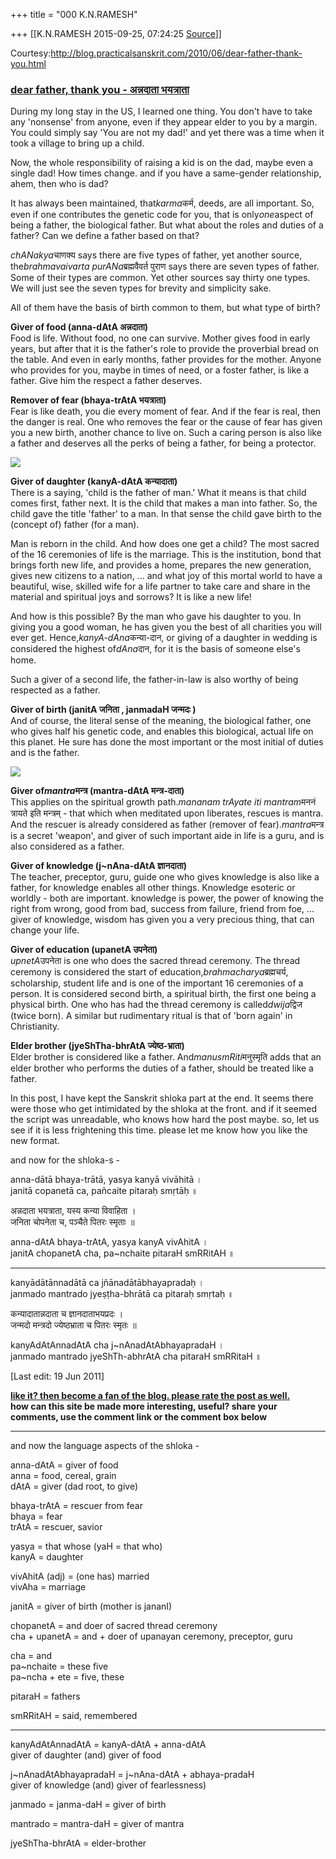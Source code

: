 +++
title = "000 K.N.RAMESH"

+++
[[K.N.RAMESH	2015-09-25, 07:24:25 [Source](https://groups.google.com/g/samskrita/c/6ZUnKmTjL5E)]]



Courtesy:<http://blog.practicalsanskrit.com/2010/06/dear-father-thank-you.html>

  

### [dear father, thank you - अन्नदाता भयत्राता](http://blog.practicalsanskrit.com/2010/06/dear-father-thank-you.html)

During my long stay in the US, I learned one thing. You don't have to take any 'nonsense' from anyone, even if they appear elder to you by a margin. You could simply say 'You are not my dad!' and yet there was a time when it took a village to bring up a child.  
  
Now, the whole responsibility of raising a kid is on the dad, maybe even a single dad! How times change. and if you have a same-gender relationship, ahem, then who is dad?  
  
It has always been maintained, that*karma*कर्म, deeds, are all important. So, even if one contributes the genetic code for you, that is only*one*aspect of being a father, the biological father. But what about the roles and duties of a father? Can we define a father based on that?  
  
*chANakya*चाणक्य says there are five types of father, yet another source, the*brahmavaivarta purANa*ब्रह्मवैवर्त पुराण says there are seven types of father. Some of their types are common. Yet other sources say thirty one types. We will just see the seven types for brevity and simplicity sake.  
  
All of them have the basis of birth common to them, but what type of birth?  
  
**Giver of food (anna-dAtA अन्नदाता)**  
Food is life. Without food, no one can survive. Mother gives food in early years, but after that it is the father's role to provide the proverbial bread on the table. And even in early months, father provides for the mother. Anyone who provides for you, maybe in times of need, or a foster father, is like a father. Give him the respect a father deserves.  
  
**Remover of fear (bhaya-trAtA भयत्राता)**  
Fear is like death, you die every moment of fear. And if the fear is real, then the danger is real. One who removes the fear or the cause of fear has given you a new birth, another chance to live on. Such a caring person is also like a father and deserves all the perks of being a father, for being a protector.  
  

[![](https://1.bp.blogspot.com/_3dg0cNjqC0U/TB5V6TV7oxI/AAAAAAAACys/TzHIF7Z2BSw/s320/EPSON-SCAN--574--father-daughter-small.jpg)](http://1.bp.blogspot.com/_3dg0cNjqC0U/TB5V6TV7oxI/AAAAAAAACys/TzHIF7Z2BSw/s1600/EPSON-SCAN--574--father-daughter-small.jpg)

  
  
**Giver of daughter (kanyA-dAtA कन्यादाता)**  
There is a saying, 'child is the father of man.' What it means is that child comes first, father next. It is the child that makes a man into father. So, the child gave the title 'father' to a man. In that sense the child gave birth to the (concept of) father (for a man).  
  
Man is reborn in the child. And how does one get a child? The most sacred of the 16 ceremonies of life is the marriage. This is the institution, bond that brings forth new life, and provides a home, prepares the new generation, gives new citizens to a nation, ... and what joy of this mortal world to have a beautiful, wise, skilled wife for a life partner to take care and share in the material and spiritual joys and sorrows? It is like a new life!  
  
And how is this possible? By the man who gave his daughter to you. In giving you a good woman, he has given you the best of all charities you will ever get. Hence,*kanyA-dAna*कन्या-दान, or giving of a daughter in wedding is considered the highest of*dAna*दान, for it is the basis of someone else's home.  
  
Such a giver of a second life, the father-in-law is also worthy of being respected as a father.  
  
**Giver of birth (janitA जनिता , janmadaH जन्मदः )**  
And of course, the literal sense of the meaning, the biological father, one who gives half his genetic code, and enables this biological, actual life on this planet. He sure has done the most important or the most initial of duties and is the father.  
  

[![](https://2.bp.blogspot.com/_3dg0cNjqC0U/TB5V3-U-tiI/AAAAAAAACyk/LMGNLmoberU/s320/IMG_0779-small--fathersday-janmadata.JPG)](http://2.bp.blogspot.com/_3dg0cNjqC0U/TB5V3-U-tiI/AAAAAAAACyk/LMGNLmoberU/s1600/IMG_0779-small--fathersday-janmadata.JPG)

  
**Giver of*mantra*मन्त्र (mantra-dAtA मन्त्र-दाता)**  
This applies on the spiritual growth path.*mananam trAyate iti mantram*मननं त्रायते इति मन्त्रम् - that which when meditated upon liberates, rescues is mantra. And the rescuer is already considered as father (remover of fear).*mantra*मन्त्र is a secret 'weapon', and giver of such important aide in life is a guru, and is also considered as a father.  
  
**Giver of knowledge (j\~nAna-dAtA ज्ञानदाता)**  
The teacher, preceptor, guru, guide one who gives knowledge is also like a father, for knowledge enables all other things. Knowledge esoteric or worldly - both are important. knowledge is power, the power of knowing the right from wrong, good from bad, success from failure, friend from foe, ... giver of knowledge, wisdom has given you a very precious thing, that can change your life.  
  
**Giver of education (upanetA उपनेता)**  
*upnetA*उपनेता is one who does the sacred thread ceremony. The thread ceremony is considered the start of education,*brahmacharya*ब्रह्मचर्य, scholarship, student life and is one of the important 16 ceremonies of a person. It is considered second birth, a spiritual birth, the first one being a physical birth. One who has had the thread ceremony is called*dwija*द्विज (twice born). A similar but rudimentary ritual is that of 'born again' in Christianity.  
  
**Elder brother (jyeShTha-bhrAtA ज्येष्ठ-भ्राता)**  
Elder brother is considered like a father. And*manusmRiti*मनुस्मृति adds that an elder brother who performs the duties of a father, should be treated like a father.  
  
In this post, I have kept the Sanskrit shloka part at the end. It seems there were those who get intimidated by the shloka at the front. and if it seemed the script was unreadable, who knows how hard the post maybe. so, let us see if it is less frightening this time. please let me know how you like the new format.  
  
and now for the shloka-s -  
  
  
  
  

anna-dātā bhaya-trātā, yasya kanyā vivāhitā ।  
janitā copanetā ca, pañcaite pitaraḥ smṛtāḥ ॥  
  
अन्नदाता भयत्राता, यस्य कन्या विवाहिता ।  
जनिता चोपनेता च, पञ्चैते पितरः स्मृताः ॥  
  
anna-dAtA bhaya-trAtA, yasya kanyA vivAhitA ।  
janitA chopanetA cha, pa\~nchaite pitaraH smRRitAH ॥  
  
--------  
  
kanyādātānnadātā ca jñānadātābhayapradaḥ ।  
janmado mantrado jyeṣṭha-bhrātā ca pitaraḥ smṛtaḥ ॥  
  
कन्यादातान्नदाता च ज्ञानदाताभयप्रदः ।  
जन्मदो मन्त्रदो ज्येष्ठभ्राता च पितरः स्मृतः ॥  
  
kanyAdAtAnnadAtA cha j\~nAnadAtAbhayapradaH ।  
janmado mantrado jyeShTh-abhrAtA cha pitaraH smRRitaH ॥

  
  
\[Last edit: 19 Jun 2011\]  
  
**[like it? then become a fan of the blog. please rate the post as well.](http://www.blogger.com/follow-blog.g?blogID=850517788068407882)  
how can this site be made more interesting, useful? share your comments, use the comment link or the comment box below**  
  

------------------------------------------------------------------------

and now the language aspects of the shloka -  
  
anna-dAtA = giver of food  
anna = food, cereal, grain  
dAtA = giver (dad root, to give)  
  
bhaya-trAtA = rescuer from fear  
bhaya = fear  
trAtA = rescuer, savior  
  
yasya = that whose (yaH = that who)  
kanyA = daughter  
  
vivAhitA (adj) = (one has) married  
vivAha = marriage  
  
janitA = giver of birth (mother is jananI)  
  
chopanetA = and doer of sacred thread ceremony  
cha + upanetA = and + doer of upanayan ceremony, preceptor, guru  
  
cha = and  
pa\~nchaite = these five  
pa\~ncha + ete = five, these  
  
pitaraH = fathers  
  
smRRitAH = said, remembered  
  
------  
  
kanyAdAtAnnadAtA = kanyA-dAtA + anna-dAtA  
giver of daughter (and) giver of food  
  
j\~nAnadAtAbhayapradaH = j\~nAna-dAtA + abhaya-pradaH  
giver of knowledge (and) giver of fearlessness)  
  
janmado = janma-daH = giver of birth  
  
mantrado = mantra-daH = giver of mantra  
  
jyeShTha-bhrAtA = elder-brother

